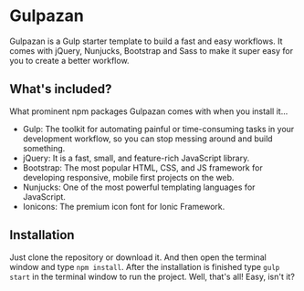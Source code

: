 # Gulpazan
Gulpazan is a Gulp starter template to build a fast and easy workflows. It comes with jQuery, Nunjucks, Bootstrap and Sass to make it super easy for you to create a better workflow.

## What's included?
What prominent npm packages Gulpazan comes with when you install it...

- Gulp: The toolkit for automating painful or time-consuming tasks in your development workflow, so you can stop messing around and build something.
- jQuery: It is a fast, small, and feature-rich JavaScript library.
- Bootstrap: The most popular HTML, CSS, and JS framework for developing responsive, mobile first projects on the web.
- Nunjucks: One of the most powerful templating languages for JavaScript.
- Ionicons: The premium icon font for Ionic Framework.

## Installation

Just clone the repository or download it. And then open the terminal window and type `npm install`. After the installation is finished type `gulp start` in the terminal window to run the project. Well, that's all! Easy, isn't it?
